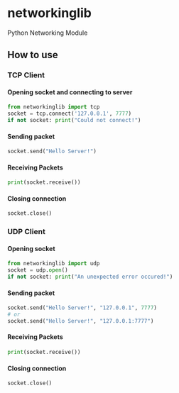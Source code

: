 # networkinglib
Python Networking Module

## How to use



### TCP Client
#### Opening socket and connecting to server
```Python
from networkinglib import tcp
socket = tcp.connect('127.0.0.1', 7777)
if not socket: print("Could not connect!")
```

#### Sending packet
```Python
socket.send("Hello Server!")
```

#### Receiving Packets
```Python
print(socket.receive())
```

#### Closing connection
```Python
socket.close()
```



### UDP Client
#### Opening socket
```Python
from networkinglib import udp
socket = udp.open()
if not socket: print("An unexpected error occured!")
```

#### Sending packet
```Python
socket.send("Hello Server!", "127.0.0.1", 7777)
# or
socket.send("Hello Server!", "127.0.0.1:7777")
```

#### Receiving Packets
```Python
print(socket.receive())
```

#### Closing connection
```Python
socket.close()
```
